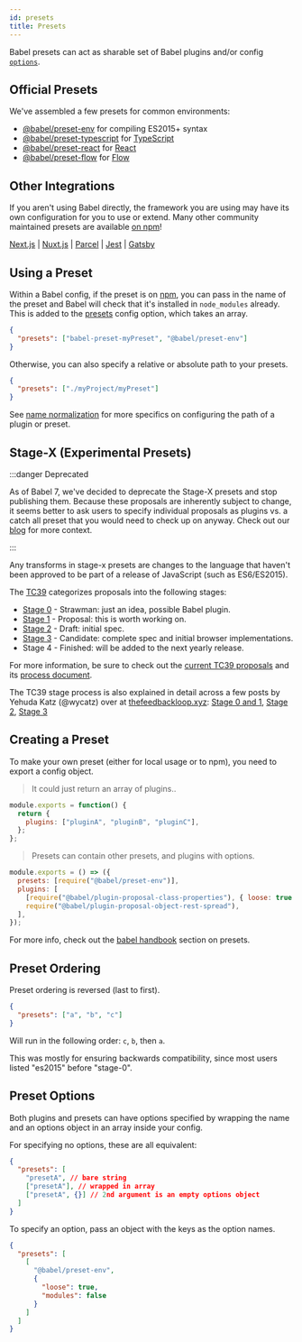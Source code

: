 ```yaml
---
id: presets
title: Presets
---
```


Babel presets can act as sharable set of Babel plugins and/or config [`options`](options.md).

## Official Presets

We've assembled a few presets for common environments:

- [@babel/preset-env](preset-env.md) for compiling ES2015+ syntax
- [@babel/preset-typescript](preset-typescript.md) for [TypeScript](https://www.typescriptlang.org)
- [@babel/preset-react](preset-react.md) for [React](https://reactjs.org/)
- [@babel/preset-flow](preset-flow.md) for [Flow](https://flow.org/)

## Other Integrations

If you aren't using Babel directly, the framework you are using may have its own configuration for you to use or extend. Many other community maintained presets are available [on npm](https://www.npmjs.com/search?q=babel-preset)!

[Next.js](https://nextjs.org/docs/advanced-features/customizing-babel-config) | [Nuxt.js](https://nuxtjs.org/docs/2.x/configuration-glossary/configuration-build#babel) | [Parcel](https://en.parceljs.org/javascript.html#babel) | [Jest](https://jestjs.io/docs/getting-started#using-babel) | [Gatsby](https://www.gatsbyjs.com/docs/how-to/custom-configuration/babel)

<div id="preset-paths"></div>

## Using a Preset

Within a Babel config, if the preset is on [npm](https://www.npmjs.com/search?q=babel-preset), you can pass in the name of the preset and Babel will check that it's installed in `node_modules` already. This is added to the [presets](options.md#presets) config option, which takes an array.

```json title="babel.config.json"
{
  "presets": ["babel-preset-myPreset", "@babel/preset-env"]
}
```

Otherwise, you can also specify a relative or absolute path to your presets.

```json title="babel.config.json"
{
  "presets": ["./myProject/myPreset"]
}
```

See [name normalization](options.md#name-normalization) for more specifics on configuring the path of a plugin or preset.

## Stage-X (Experimental Presets)

:::danger Deprecated
  <p>
    As of Babel 7, we've decided to deprecate the Stage-X presets and stop publishing them. Because these proposals are inherently subject to change, it seems better to ask users to specify individual proposals as plugins vs. a catch all preset that you would need to check up on anyway. Check out our <a href="https://babeljs.io/blog/2018/07/27/removing-babels-stage-presets">blog</a> for more context.
  </p>
:::

Any transforms in stage-x presets are changes to the language that haven't been approved to be part of a release of JavaScript (such as ES6/ES2015).

The [TC39](https://github.com/tc39) categorizes proposals into the following stages:

- [Stage 0](preset-stage-0.md) - Strawman: just an idea, possible Babel plugin.
- [Stage 1](preset-stage-1.md) - Proposal: this is worth working on.
- [Stage 2](preset-stage-2.md) - Draft: initial spec.
- [Stage 3](preset-stage-3.md) - Candidate: complete spec and initial browser implementations.
- Stage 4 - Finished: will be added to the next yearly release.

For more information, be sure to check out the [current TC39 proposals](https://github.com/tc39/proposals) and its [process document](https://tc39.github.io/process-document).

The TC39 stage process is also explained in detail across a few posts by Yehuda Katz (@wycatz) over at [thefeedbackloop.xyz](https://thefeedbackloop.xyz): [Stage 0 and 1](https://thefeedbackloop.xyz/tc39-a-process-sketch-stages-0-and-1/), [Stage 2](https://thefeedbackloop.xyz/tc39-process-sketch-stage-2/), [Stage 3](https://thefeedbackloop.xyz/tc39-process-sketch-stage-3/)

## Creating a Preset

To make your own preset (either for local usage or to npm), you need to export a config object.

> It could just return an array of plugins..

```js title="JavaScript"
module.exports = function() {
  return {
    plugins: ["pluginA", "pluginB", "pluginC"],
  };
};
```

> Presets can contain other presets, and plugins with options.

```js title="JavaScript"
module.exports = () => ({
  presets: [require("@babel/preset-env")],
  plugins: [
    [require("@babel/plugin-proposal-class-properties"), { loose: true }],
    require("@babel/plugin-proposal-object-rest-spread"),
  ],
});
```

For more info, check out the [babel handbook](https://github.com/thejameskyle/babel-handbook/blob/master/translations/en/user-handbook.md#making-your-own-preset) section on presets.

## Preset Ordering

Preset ordering is reversed (last to first).

```json title="babel.config.json"
{
  "presets": ["a", "b", "c"]
}
```

Will run in the following order: `c`, `b`, then `a`.

This was mostly for ensuring backwards compatibility, since most users listed "es2015" before "stage-0".

## Preset Options

Both plugins and presets can have options specified by wrapping the name and an options object in an array inside your config.

For specifying no options, these are all equivalent:

```json title="babel.config.json"
{
  "presets": [
    "presetA", // bare string
    ["presetA"], // wrapped in array
    ["presetA", {}] // 2nd argument is an empty options object
  ]
}
```

To specify an option, pass an object with the keys as the option names.

```json title="babel.config.json"
{
  "presets": [
    [
      "@babel/preset-env",
      {
        "loose": true,
        "modules": false
      }
    ]
  ]
}
```
